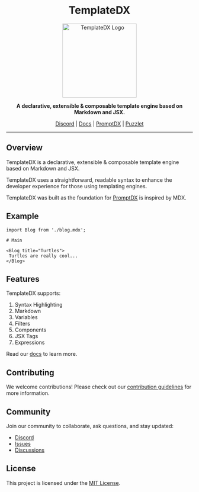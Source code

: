 <h1 align="center">TemplateDX</h1>

<p align="center">
  <a href="https://github.com/puzzlet-ai">
    <img src="https://www.puzzlet.ai/images/logo.svg" alt="TemplateDX Logo" width="200"/>
  </a>
</p>

<p align="center">
  <strong>A declarative, extensible & composable template engine based on Markdown and JSX.</strong>
</p>

<p align="center">
  <a href="https://discord.gg/P2NeMDtXar">Discord</a> |
  <a href="https://templatedx.puzzlet.ai">Docs</a> |
  <a href="https://github.com/puzzlet-ai/promptdx">PromptDX</a> |
  <a href="https://puzzlet.ai">Puzzlet</a>
</p>

---

## Overview

TemplateDX is a declarative, extensible & composable template engine based on Markdown and JSX.

TemplateDX uses a straightforward, readable syntax to enhance the developer experience for those using templating engines.

TemplateDX was built as the foundation for [PromptDX](https://github.com/puzzlet-ai/promptdx) is inspired by MDX.

## Example

```mdx example.mdx
import Blog from './blog.mdx';

# Main

<Blog title="Turtles">
 Turtles are really cool...
</Blog>
```

## Features

TemplateDX supports:

1. Syntax Highlighting
2. Markdown
3. Variables
4. Filters
5. Components
6. JSX Tags
7. Expressions

Read our [docs](https://templatedx.puzzlet.ai) to learn more.

## Contributing

We welcome contributions! Please check out our [contribution guidelines](https://github.com/puzzlet-ai/templatedx/blob/main/CONTRIBUTING.md) for more information.

## Community

Join our community to collaborate, ask questions, and stay updated:

- [Discord](https://discord.gg/P2NeMDtXar)
- [Issues](https://github.com/puzzlet-ai/templatedx/issues)
- [Discussions](https://github.com/puzzlet-ai/templatedx/discussions)

## License

This project is licensed under the [MIT License](https://github.com/puzzlet-ai/templatedx/blob/main/LICENSE).
